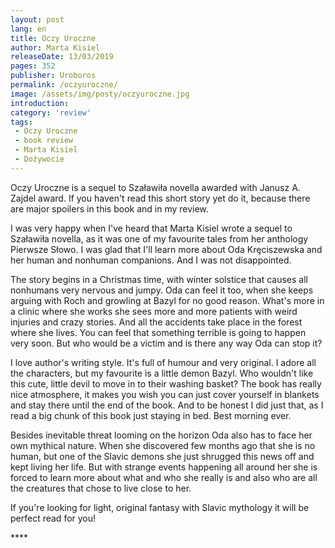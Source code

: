 ```yaml
---
layout: post
lang: en
title: Oczy Uroczne
author: Marta Kisiel
releaseDate: 13/03/2019
pages: 352
publisher: Uroboros
permalink: /oczyuroczne/
image: /assets/img/posty/oczyuroczne.jpg
introduction:
category: 'review'
tags:
 - Oczy Uroczne
 - book review
 - Marta Kisiel
 - Dożywocie
---
```


  Oczy Uroczne is a sequel to Szaławiła novella awarded with Janusz A. Zajdel award. If you haven't read this short story yet do it, because there are major spoilers in this book and in my review.

  I was very happy when I've heard that Marta Kisiel wrote a sequel to Szaławiła novella, as it was one of my favourite tales from her anthology Pierwsze Słowo. I was glad that I'll learn more about Oda Kręciszewska and her human and nonhuman companions. And I was not disappointed.

  The story begins in a Christmas time, with winter solstice that causes all nonhumans very nervous and jumpy. Oda can feel it too, when she keeps arguing with Roch and growling at Bazyl for no good reason. What's more in a clinic where she works she sees more and more patients with weird injuries and crazy stories. And all the accidents take place in the forest where she lives. You can feel that something terrible is going to happen very soon. But who would be a victim and is there any way Oda can stop it?

  I love author's writing style. It's full of humour and very original. I adore all the characters, but my favourite is a little demon Bazyl. Who wouldn't like this cute, little devil to move in to their washing basket? The book has really nice atmosphere, it makes you wish you can just cover yourself in blankets and stay there until the end of the book. And to be honest I did just that, as I  read a big chunk of this book just staying in bed. Best morning ever.

  Besides inevitable threat looming on the horizon Oda also has to face her own mythical nature. When she discovered few months ago that she is no human, but one of the Slavic demons she just shrugged this news off and kept living her life. But with strange events happening all around her she is forced to learn more about what and who she really is and also who are all the creatures that chose to live close to her.

  If you're looking for light, original fantasy with Slavic mythology it will be perfect read for you!


  \*\*\*\*
